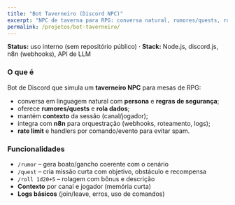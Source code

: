 ```yaml
---
title: "Bot Taverneiro (Discord NPC)"
excerpt: "NPC de taverna para RPG: conversa natural, rumores/quests, rolagem de dados, contexto e integração n8n/LLM."
permalink: /projetos/bot-taverneiro/
---
```


**Status:** uso interno (sem repositório público) · **Stack:** Node.js, discord.js, n8n (webhooks), API de LLM

### O que é
Bot de Discord que simula um **taverneiro NPC** para mesas de RPG:
- conversa em linguagem natural com **persona** e **regras de segurança**;
- oferece **rumores/quests** e **rola dados**;
- mantém **contexto** da sessão (canal/jogador);
- integra com **n8n** para orquestração (webhooks, roteamento, logs);
- **rate limit** e handlers por comando/evento para evitar spam.

### Funcionalidades
- `/rumor` – gera boato/gancho coerente com o cenário
- `/quest` – cria missão curta com objetivo, obstáculo e recompensa
- `/roll 1d20+5` – rolagem com bônus e descrição
- **Contexto** por canal e jogador (memória curta)
- **Logs básicos** (join/leave, erros, uso de comandos)
